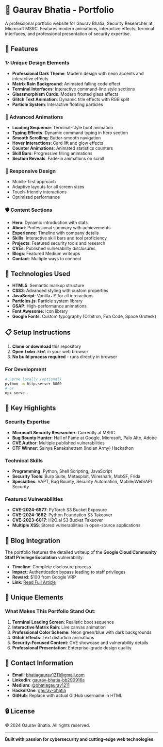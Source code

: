 # 🔐 Gaurav Bhatia - Portfolio

A professional portfolio website for Gaurav Bhatia, Security Researcher at Microsoft MSRC. Features modern animations, interactive effects, terminal interfaces, and professional presentation of security expertise.

## 🚀 Features

### ✨ Unique Design Elements
- **Professional Dark Theme**: Modern design with neon accents and interactive effects
- **Matrix Rain Background**: Animated falling code effect
- **Terminal Interfaces**: Interactive command-line style sections
- **Glassmorphism Cards**: Modern frosted glass effects
- **Glitch Text Animation**: Dynamic title effects with RGB split
- **Particle System**: Interactive floating particles

### 🎨 Advanced Animations
- **Loading Sequence**: Terminal-style boot animation
- **Typing Effects**: Dynamic command typing in hero section
- **Smooth Scrolling**: Butter-smooth navigation
- **Hover Interactions**: Card lift and glow effects
- **Counter Animations**: Animated statistics counters
- **Skill Bars**: Progressive filling animations
- **Section Reveals**: Fade-in animations on scroll

### 📱 Responsive Design
- Mobile-first approach
- Adaptive layouts for all screen sizes
- Touch-friendly interactions
- Optimized performance

### 🛡️ Content Sections
- **Hero**: Dynamic introduction with stats
- **About**: Professional summary with achievements
- **Experience**: Timeline with company details
- **Skills**: Interactive skill bars and tool proficiency
- **Projects**: Featured security tools and research
- **CVEs**: Published vulnerability disclosures
- **Blogs**: Featured Medium writeups
- **Contact**: Multiple ways to connect

## 🔧 Technologies Used

- **HTML5**: Semantic markup structure
- **CSS3**: Advanced styling with custom properties
- **JavaScript**: Vanilla JS for all interactions
- **Particles.js**: Particle system library
- **GSAP**: High-performance animations
- **Font Awesome**: Icon library
- **Google Fonts**: Custom typography (Orbitron, Fira Code, Space Grotesk)

## 📋 Setup Instructions

1. **Clone or download** this repository
2. **Open `index.html`** in your web browser
3. **No build process required** - runs directly in browser

### For Development
```bash
# Serve locally (optional)
python -m http.server 8000
# or
npx serve .
```

## 🎯 Key Highlights

### Security Expertise
- **Microsoft Security Researcher**: Currently at MSRC
- **Bug Bounty Hunter**: Hall of Fame at Google, Microsoft, Palo Alto, Adobe
- **CVE Author**: Multiple published vulnerabilities
- **CTF Winner**: Sainya Ranakshetram (Indian Army) Hackathon

### Technical Skills
- **Programming**: Python, Shell Scripting, JavaScript
- **Security Tools**: Burp Suite, Metasploit, Wireshark, MobSF, Frida
- **Specialties**: VAPT, Bug Bounty, Security Automation, Mobile/Web/API Security

### Featured Vulnerabilities
- **CVE-2024-6577**: PyTorch S3 Bucket Exposure
- **CVE-2024-1682**: Python Foundation S3 Takeover
- **CVE-2023-6017**: H2O.ai S3 Bucket Takeover
- **Multiple XSS**: Stored vulnerabilities in open-source applications

## 📝 Blog Integration

The portfolio features the detailed writeup of the **Google Cloud Community Staff Privilege Escalation** vulnerability:
- **Timeline**: Complete disclosure process
- **Impact**: Authentication bypass leading to staff privileges
- **Reward**: $100 from Google VRP
- **Link**: [Read Full Article](https://medium.com/@bhatiagaurav1211/ability-to-login-as-google-staff-in-google-cloud-community-57c45809de05)

## 🌟 Unique Elements

### What Makes This Portfolio Stand Out:
1. **Terminal Loading Screen**: Realistic boot sequence
2. **Interactive Matrix Rain**: Live canvas animation
3. **Professional Color Scheme**: Neon green/blue with dark backgrounds
4. **Glitch Effects**: Text distortion animations
5. **Security-Focused Content**: CVE showcase and vulnerability details
6. **Professional Presentation**: Enterprise-grade design quality

## 📧 Contact Information

- **Email**: bhatiagaurav1211@gmail.com
- **LinkedIn**: [gaurav-bhatia-bb290916a](https://linkedin.com/in/gaurav-bhatia-bb290916a)
- **Medium**: [@bhatiagaurav1211](https://medium.com/@bhatiagaurav1211)
- **HackerOne**: [gaurav-bhatia](https://hackerone.com/gaurav-bhatia)
- **GitHub**: Replace with actual GitHub username in HTML

## 🔒 License

© 2024 Gaurav Bhatia. All rights reserved.

---

**Built with passion for cybersecurity and cutting-edge web technologies.**